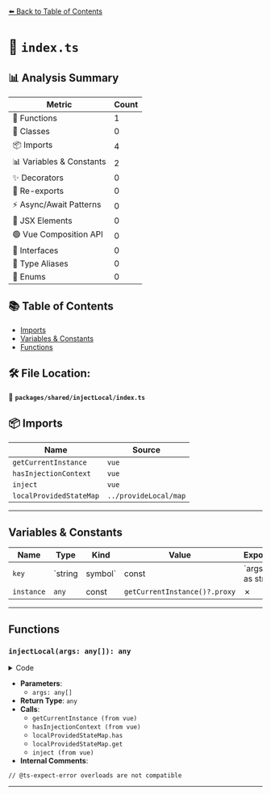 [⬅️ Back to Table of Contents](../../../index.md)

# 📄 `index.ts`

## 📊 Analysis Summary

| Metric | Count |
|--------|-------|
| 🔧 Functions | 1 |
| 🧱 Classes | 0 |
| 📦 Imports | 4 |
| 📊 Variables & Constants | 2 |
| ✨ Decorators | 0 |
| 🔄 Re-exports | 0 |
| ⚡ Async/Await Patterns | 0 |
| 💠 JSX Elements | 0 |
| 🟢 Vue Composition API | 0 |
| 📐 Interfaces | 0 |
| 📑 Type Aliases | 0 |
| 🎯 Enums | 0 |

## 📚 Table of Contents

- [Imports](#imports)
- [Variables & Constants](#variables-constants)
- [Functions](#functions)

## 🛠️ File Location:
📂 **`packages/shared/injectLocal/index.ts`**

## 📦 Imports

| Name | Source |
|------|--------|
| `getCurrentInstance` | `vue` |
| `hasInjectionContext` | `vue` |
| `inject` | `vue` |
| `localProvidedStateMap` | `../provideLocal/map` |


---

## Variables & Constants

| Name | Type | Kind | Value | Exported |
|------|------|------|-------|----------|
| `key` | `string | symbol` | const | `args[0] as string | symbol` | ✗ |
| `instance` | `any` | const | `getCurrentInstance()?.proxy` | ✗ |


---

## Functions

### `injectLocal(args: any[]): any`

<details><summary>Code</summary>

```ts
(...args) => {
  const key = args[0] as string | symbol
  const instance = getCurrentInstance()?.proxy
  if (instance == null && !hasInjectionContext())
    throw new Error('injectLocal must be called in setup')

  if (instance && localProvidedStateMap.has(instance) && key in localProvidedStateMap.get(instance)!)
    return localProvidedStateMap.get(instance)![key]

  // @ts-expect-error overloads are not compatible
  return inject(...args)
}
```
</details>

- **Parameters**:
  - `args: any[]`
- **Return Type**: `any`
- **Calls**:
  - `getCurrentInstance (from vue)`
  - `hasInjectionContext (from vue)`
  - `localProvidedStateMap.has`
  - `localProvidedStateMap.get`
  - `inject (from vue)`
- **Internal Comments**:
```
// @ts-expect-error overloads are not compatible
```


---